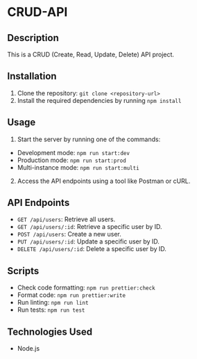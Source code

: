 # CRUD-API

## Description

This is a CRUD (Create, Read, Update, Delete) API project.

## Installation

1. Clone the repository: `git clone <repository-url>`
2. Install the required dependencies by running `npm install`

## Usage

1. Start the server by running one of the commands:

- Development mode: `npm run start:dev`
- Production mode: `npm run start:prod`
- Multi-instance mode: `npm run start:multi`

2. Access the API endpoints using a tool like Postman or cURL.

## API Endpoints

- `GET /api/users`: Retrieve all users.
- `GET /api/users/:id`: Retrieve a specific user by ID.
- `POST /api/users`: Create a new user.
- `PUT /api/users/:id`: Update a specific user by ID.
- `DELETE /api/users/:id`: Delete a specific user by ID.

## Scripts

- Check code formatting: `npm run prettier:check`
- Format code: `npm run prettier:write`
- Run linting: `npm run lint`
- Run tests: `npm run test`

## Technologies Used

- Node.js
